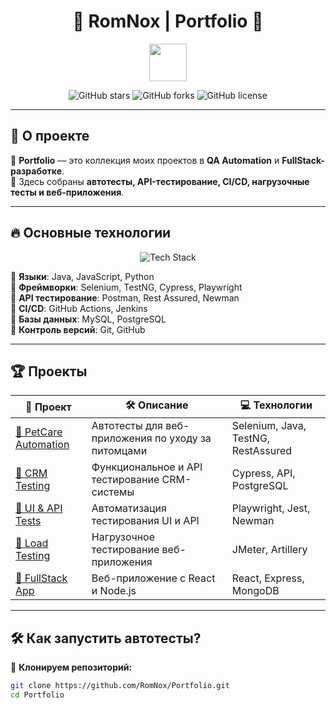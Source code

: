 <h1 align="center">🚀 RomNox | Portfolio 🚀</h1>

<p align="center">
  <img src="https://media.giphy.com/media/hvRJCLFzcasrR4ia7z/giphy.gif" width="60px"/>
</p>

<p align="center">
  <img src="https://img.shields.io/github/stars/RomNox/Portfolio?style=for-the-badge" alt="GitHub stars">
  <img src="https://img.shields.io/github/forks/RomNox/Portfolio?style=for-the-badge" alt="GitHub forks">
  <img src="https://img.shields.io/github/license/RomNox/Portfolio?style=for-the-badge" alt="GitHub license">
</p>

---

## 🌟 О проекте  

📌 **Portfolio** — это коллекция моих проектов в **QA Automation** и **FullStack-разработке**.  
🎯 Здесь собраны **автотесты, API-тестирование, CI/CD, нагрузочные тесты и веб-приложения**.  

---

## 🔥 Основные технологии  

<p align="center">
  <img src="https://skillicons.dev/icons?i=java,js,python,selenium,react,nodejs,mysql,postman,git,github,linux" alt="Tech Stack"/>
</p>

🔹 **Языки**: Java, JavaScript, Python  
🔹 **Фреймворки**: Selenium, TestNG, Cypress, Playwright  
🔹 **API тестирование**: Postman, Rest Assured, Newman  
🔹 **CI/CD**: GitHub Actions, Jenkins  
🔹 **Базы данных**: MySQL, PostgreSQL  
🔹 **Контроль версий**: Git, GitHub  

---

## 🏆 Проекты  

| 🚀 Проект | 🛠 Описание | 💻 Технологии |
|------------|------------|--------------|
| [📌 PetCare Automation](https://github.com/RomNox/PetCare) | Автотесты для веб-приложения по уходу за питомцами | Selenium, Java, TestNG, RestAssured |
| [📌 CRM Testing](https://github.com/RomNox/CRM) | Функциональное и API тестирование CRM-системы | Cypress, API, PostgreSQL |
| [📌 UI & API Tests](https://github.com/RomNox/UATests) | Автоматизация тестирования UI и API | Playwright, Jest, Newman |
| [📌 Load Testing](https://github.com/RomNox/LoadTests) | Нагрузочное тестирование веб-приложения | JMeter, Artillery |
| [📌 FullStack App](https://github.com/RomNox/FullStackApp) | Веб-приложение с React и Node.js | React, Express, MongoDB |

---

## 🛠 Как запустить автотесты?  

📌 **Клонируем репозиторий:**  
```sh
git clone https://github.com/RomNox/Portfolio.git
cd Portfolio
